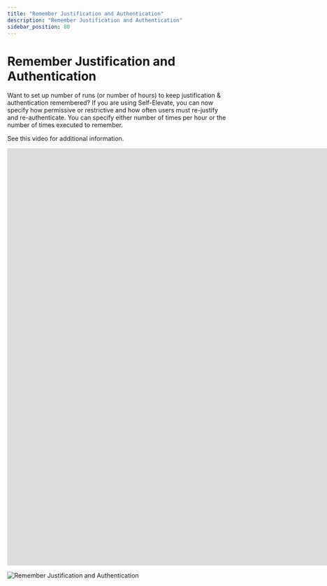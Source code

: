 ```yaml
---
title: "Remember Justification and Authentication"
description: "Remember Justification and Authentication"
sidebar_position: 80
---
```


# Remember Justification and Authentication

Want to set up number of runs (or number of hours) to keep justification & authentication
remembered? If you are using Self-Elevate, you can now specify how permissive or restrictive and how
often users must re-justify and re-authenticate. You can specify either number of times per hour or
the number of times executed to remember.

See this video for additional information.

<iframe width="1700" height="956" src="https://www.youtube.com/embed/09eH09WcGmo" title="Endpoint Policy Manager: Gathering and Uploading Logs" frameborder="0" allow="accelerometer; autoplay; clipboard-write; encrypted-media; gyroscope; picture-in-picture; web-share" allowfullscreen="1"></iframe>

![Remember Justification and Authentication](/images/endpointpolicymanager/video/leastprivilege/selfelevatemode/rememberjustificationandauthentication.webp)
